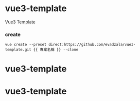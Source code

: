 # vue3-template

Vue3 Template
### create
`vue create --preset direct:https://github.com/evadzala/vue3-template.git {{ 專案名稱 }} --clone`
# vue3-template
# vue3-template
